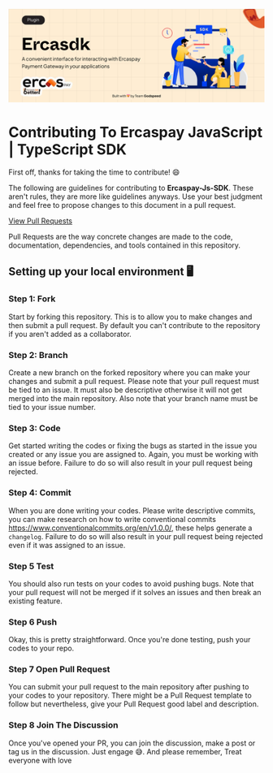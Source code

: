 ![GitHub Header](/assets/header.png)

# Contributing To Ercaspay JavaScript | TypeScript SDK

First off, thanks for taking the time to contribute! 😄

The following are guidelines for contributing to **Ercaspay-Js-SDK**. These aren't rules, they are more like guidelines anyways. Use your best judgment and feel free to propose changes to this document in a pull request.

[View Pull Requests](https://github.com/adedoyin-Emmanuel/ercaspay-js-sdk/pulls)

Pull Requests are the way concrete changes are made to the code, documentation, dependencies, and tools contained in this repository.

## Setting up your local environment 🖥️

### Step 1: Fork

Start by forking this repository. This is to allow you to make changes and then submit a pull request. By default you can't contribute to the repository if you aren't added as a collaborator.

### Step 2: Branch

Create a new branch on the forked repository where you can make your changes and submit a pull request. Please note that your pull request must be tied to an issue. It must also be descriptive otherwise it will not get merged into the main repository. Also note that your branch name must be tied to your issue number.

### Step 3: Code

Get started writing the codes or fixing the bugs as started in the issue you created or any issue you are assigned to. Again, you must be working with an issue before. Failure to do so will also result in your pull request being rejected.

### Step 4: Commit

When you are done writing your codes. Please write descriptive commits, you can make research on how to write conventional commits <https://www.conventionalcommits.org/en/v1.0.0/>, these helps generate a `changelog`. Failure to do so will also result in your pull request being rejected even if it was assigned to an issue.

### Step 5 Test

You should also run tests on your codes to avoid pushing bugs. Note that your pull request will not be merged if it solves an issues and then break an existing feature.

### Step 6 Push

Okay, this is pretty straightforward. Once you're done testing, push your codes to your repo.

### Step 7 Open Pull Request

You can submit your pull request to the main repository after pushing to your codes to your repository. There might be a Pull Request template to follow but nevertheless, give your Pull Request good label and description.

### Step 8 Join The Discussion

Once you've opened your PR, you can join the discussion, make a post or tag us in the discussion. Just engage 😅. And please remember, Treat everyone with love
